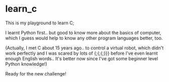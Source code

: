 # learn_c
 This is my playground to learn C;

 I learnt Python first.. but good to know more about the basics of computer, which I guess would help to know any other program languages better, too.

 (Actually, I met C about 15 years ago.. to control a virtual robot, which didn't work perfectly and I was scared by lots of {;{;{;}}} before I've even learnt enough English words.. It's better now since I've got some beginner level Python knowledge!)

 Ready for the new challenge!
